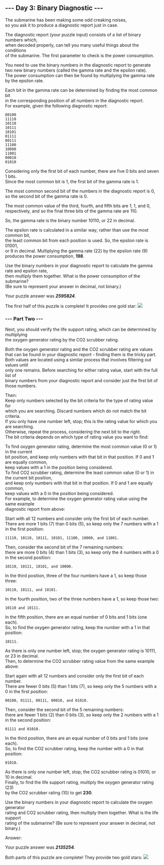 ## --- Day 3: Binary Diagnostic ---
The submarine has been making some odd creaking noises,   
so you ask it to produce a diagnostic report just in case.

The diagnostic report (your puzzle input) consists of a list of binary numbers which,   
when decoded properly, can tell you many useful things about the conditions    
of the submarine. The first parameter to check is the power consumption.

You need to use the binary numbers in the diagnostic report to generate    
two new binary numbers (called the gamma rate and the epsilon rate).    
The power consumption can then be found by multiplying the gamma rate by the epsilon rate.    

Each bit in the gamma rate can be determined by finding the most common bit    
in the corresponding position of all numbers in the diagnostic report.   
For example, given the following diagnostic report:
````
00100
11110
10110
10111
10101
01111
00111
11100
10000
11001
00010
01010
````
Considering only the first bit of each number, there are five 0 bits and seven 1 bits.    
Since the most common bit is 1, the first bit of the gamma rate is 1.  

The most common second bit of the numbers in the diagnostic report is 0,   
so the second bit of the gamma rate is 0.   

The most common value of the third, fourth, and fifth bits are 1, 1, and 0,    
respectively, and so the final three bits of the gamma rate are 110.  

So, the gamma rate is the binary number 10110, or 22 in decimal.  

The epsilon rate is calculated in a similar way; rather than use the most common bit,   
the least common bit from each position is used. So, the epsilon rate is 01001,   
or 9 in decimal. Multiplying the gamma rate (22) by the epsilon rate (9)    
produces the power consumption, **198**.    

Use the binary numbers in your diagnostic report to calculate the gamma rate and epsilon rate,    
then multiply them together. What is the power consumption of the submarine?    
(Be sure to represent your answer in decimal, not binary.)

Your puzzle answer was **_2595824_**.

The first half of this puzzle is complete! It provides one gold star:  ![](https://raw.githubusercontent.com/rcemper/ZPretty/master/1star.png)
### --- Part Two ---
Next, you should verify the life support rating, which can be determined by multiplying    
the oxygen generator rating by the CO2 scrubber rating.   

Both the oxygen generator rating and the CO2 scrubber rating are values   
that can be found in your diagnostic report - finding them is the tricky part.   
Both values are located using a similar process that involves filtering out values until   
only one remains. Before searching for either rating value, start with the full list of    
binary numbers from your diagnostic report and consider just the first bit of those numbers.   

Then:   
Keep only numbers selected by the bit criteria for the type of rating value for      
which you are searching. Discard numbers which do not match the bit criteria.    
If you only have one number left, stop; this is the rating value for which you are searching.    
Otherwise, repeat the process, considering the next bit to the right.     
The bit criteria depends on which type of rating value you want to find:    

To find oxygen generator rating, determine the most common value (0 or 1) in the current   
bit position, and keep only numbers with that bit in that position. If 0 and 1 are equally common,    
keep values with a 1 in the position being considered.   
To find CO2 scrubber rating, determine the least common value (0 or 1) in the current bit position,   
and keep only numbers with that bit in that position. If 0 and 1 are equally common,    
keep values with a 0 in the position being considered.   
For example, to determine the oxygen generator rating value using the same example    
diagnostic report from above:

Start with all 12 numbers and consider only the first bit of each number.   
There are more 1 bits (7) than 0 bits (5), so keep only the 7 numbers with a 1 in the first position: 
````
11110, 10110, 10111, 10101, 11100, 10000, and 11001.
````
Then, consider the second bit of the 7 remaining numbers:   
there are more 0 bits (4) than 1 bits (3), so keep only the 4 numbers with a 0 in the second position:    
````
10110, 10111, 10101, and 10000.
````
In the third position, three of the four numbers have a 1, so keep those three:    
````
10110, 10111, and 10101.
````
In the fourth position, two of the three numbers have a 1, so keep those two:    
````
10110 and 10111.
````
In the fifth position, there are an equal number of 0 bits and 1 bits (one each).   
So, to find the oxygen generator rating, keep the number with a 1 in that position:    
````
10111.
````
As there is only one number left, stop; the oxygen generator rating is 10111, or 23 in decimal.   
Then, to determine the CO2 scrubber rating value from the same example above:   

Start again with all 12 numbers and consider only the first bit of each number.   
There are fewer 0 bits (5) than 1 bits (7), so keep only the 5 numbers with a 0 in the first position: 
````
00100, 01111, 00111, 00010, and 01010.
````
Then, consider the second bit of the 5 remaining numbers:    
there are fewer 1 bits (2) than 0 bits (3), so keep only the 2 numbers with a 1 in the second position: 
````
01111 and 01010.
````
In the third position, there are an equal number of 0 bits and 1 bits (one each).   
So, to find the CO2 scrubber rating, keep the number with a 0 in that position:    
````
01010.
````
As there is only one number left, stop; the CO2 scrubber rating is 01010, or 10 in decimal.   
Finally, to find the life support rating, multiply the oxygen generator rating (23)    
by the CO2 scrubber rating (10) to get **230**.

Use the binary numbers in your diagnostic report to calculate the oxygen generator   
rating and CO2 scrubber rating, then multiply them together. What is the life support    
rating of the submarine? (Be sure to represent your answer in decimal, not binary.)   

Answer: 
 
Your puzzle answer was **_2135254_**.

Both parts of this puzzle are complete! They provide two gold stars:  ![](https://raw.githubusercontent.com/rcemper/ZPretty/master/2star.png)
